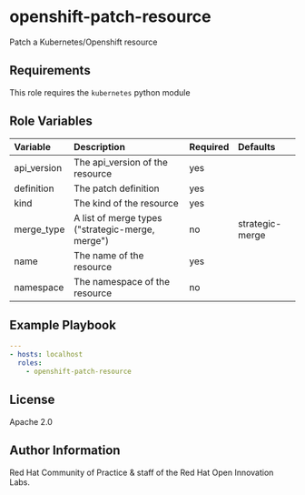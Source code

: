 openshift-patch-resource
========================

Patch a Kubernetes/Openshift resource

Requirements
------------

This role requires the `kubernetes` python module

Role Variables
--------------

| Variable | Description | Required | Defaults |
| :------- | :---------- | :------- | :------- |
| api_version | The api_version of the resource | yes ||
| definition | The patch definition | yes ||
| kind | The kind of the resource | yes ||
| merge_type | A list of merge types ("strategic-merge, merge") | no | strategic-merge |
| name | The name of the resource | yes ||
| namespace | The namespace of the resource | no ||

Example Playbook
----------------

```yaml
---
- hosts: localhost
  roles:
    - openshift-patch-resource
```

License
-------

Apache 2.0

Author Information
------------------

Red Hat Community of Practice & staff of the Red Hat Open Innovation Labs.
